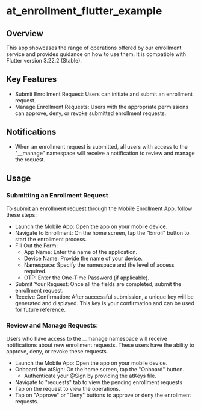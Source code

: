 # at_enrollment_flutter_example

## Overview

This app showcases the range of operations offered by our enrollment service and provides guidance on how to use them.
It is compatible with Flutter version 3.22.2 (Stable).

## Key Features

- Submit Enrollment Request: Users can initiate and submit an enrollment request.
- Manage Enrollment Requests: Users with the appropriate permissions can approve, deny, or revoke submitted enrollment
  requests.

## Notifications

- When an enrollment request is submitted, all users with access to the "__manage" namespace will receive a notification
  to review and manage the request.

## Usage

### Submitting an Enrollment Request

To submit an enrollment request through the Mobile Enrollment App, follow these steps:

- Launch the Mobile App: Open the app on your mobile device.
- Navigate to Enrollment: On the home screen, tap the "Enroll" button to start the enrollment process.
- Fill Out the Form:
  - App Name: Enter the name of the application.
  - Device Name: Provide the name of your device.
  - Namespace: Specify the namespace and the level of access required.
  - OTP: Enter the One-Time Password (if applicable).
- Submit Your Request: Once all the fields are completed, submit the enrollment request.
- Receive Confirmation: After successful submission, a unique key will be generated and displayed. This key is your
  confirmation and can be used for future reference.

### Review and Manage Requests:

Users who have access to the __manage namespace will receive notifications about new enrollment requests. These users
have the ability to approve, deny, or revoke these requests.

- Launch the Mobile App: Open the app on your mobile device.
- Onboard the atSign: On the home screen, tap the "Onboard" button.
  - Authenticate your @Sign by providing the atKeys file.
- Navigate to "requests" tab to view the pending enrollment requests
- Tap on the request to view the operations.
- Tap on "Approve" or "Deny" buttons to approve or deny the enrollment requests.